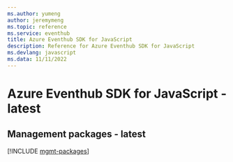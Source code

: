 ```yaml
---
ms.author: yumeng
author: jeremymeng
ms.topic: reference
ms.service: eventhub
title: Azure Eventhub SDK for JavaScript
description: Reference for Azure Eventhub SDK for JavaScript
ms.devlang: javascript
ms.data: 11/11/2022
---
```

# Azure Eventhub SDK for JavaScript - latest

## Management packages - latest
[!INCLUDE [mgmt-packages](eventhub-mgmt-index.md)]